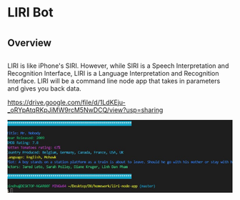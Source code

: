# LIRI Bot <h1> 
## Overview <h2>
LIRI is like iPhone's SIRI. However, while SIRI is a Speech Interpretation and Recognition Interface, LIRI is a Language Interpretation and Recognition Interface. LIRI will be a command line node app that takes in parameters and gives you back data.



https://drive.google.com/file/d/1LdKEju-_oRYpAtqRKpJiMW9rcM5NwDCQ/view?usp=sharing


![GitHub Logo](image/Screenshot_1.jpg)
<!-- Format: ![Alt Text](https://drive.google.com/file/d/1LdKEju-_oRYpAtqRKpJiMW9rcM5NwDCQ/view?usp=sharing) -->



